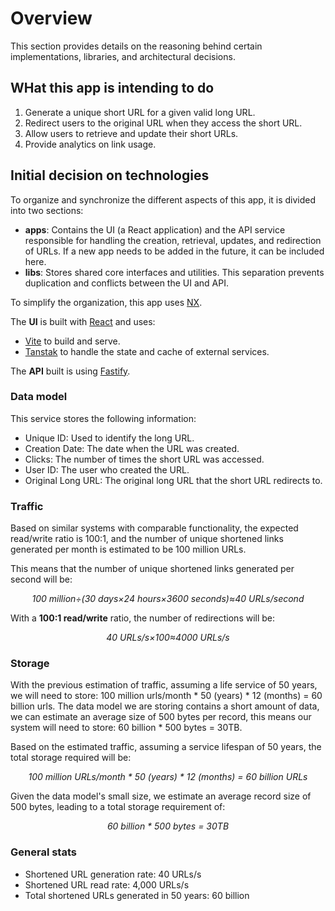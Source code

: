 # Overview

This section provides details on the reasoning behind certain implementations, libraries, and architectural decisions.

## WHat this app is intending to do

1. Generate a unique short URL for a given valid long URL.
2. Redirect users to the original URL when they access the short URL.
3. Allow users to retrieve and update their short URLs.
4. Provide analytics on link usage.

## Initial decision on technologies

To organize and synchronize the different aspects of this app, it is divided into two sections:

- **apps**: Contains the UI (a React application) and the API service responsible for handling the creation, retrieval, updates, and redirection of URLs. If a new app needs to be added in the future, it can be included here.
- **libs**: Stores shared core interfaces and utilities. This separation prevents duplication and conflicts between the UI and API.

To simplify the organization, this app uses [NX](https://nx.dev/).

The **UI** is built with [React](https://react.dev/) and uses:

- [Vite](https://vite.dev/) to build and serve.
- [Tanstak](https://tanstack.com) to handle the state and cache of external services.

The **API** built is using [Fastify](https://fastify.dev/).

### Data model

This service stores the following information:

- Unique ID: Used to identify the long URL.
- Creation Date: The date when the URL was created.
- Clicks: The number of times the short URL was accessed.
- User ID: The user who created the URL.
- Original Long URL: The original long URL that the short URL redirects to.

### Traffic

Based on similar systems with comparable functionality, the expected read/write ratio is 100:1, and the number of unique shortened links generated per month is estimated to be 100 million URLs.

This means that the number of unique shortened links generated per second will be:

<p style="text-align:center;font-style:italic;">100 million÷(30 days×24 hours×3600 seconds)≈40 URLs/second</p>

With a **100:1 read/write** ratio, the number of redirections will be:

<p style="text-align:center;font-style:italic;">40 URLs/s×100≈4000 URLs/s</p>

### Storage

With the previous estimation of traffic, assuming a life service of 50 years, we will need to store: 100 million urls/month * 50 (years) * 12 (months) = 60 billion urls. The data model we are storing contains a short amount of data, we can estimate an average size of 500 bytes per record, this means our system will need to store: 60 billion * 500 bytes = 30TB.

Based on the estimated traffic, assuming a service lifespan of 50 years, the total storage required will be:

<p style="text-align:center;font-style:italic;">100 million URLs/month * 50 (years) * 12 (months) = 60 billion URLs</p>

Given the data model's small size, we estimate an average record size of 500 bytes, leading to a total storage requirement of:

<p style="text-align:center;font-style:italic;">60 billion * 500 bytes = 30TB</p>

### General stats

- Shortened URL generation rate: 40 URLs/s
- Shortened URL read rate: 4,000 URLs/s
- Total shortened URLs generated in 50 years: 60 billion
